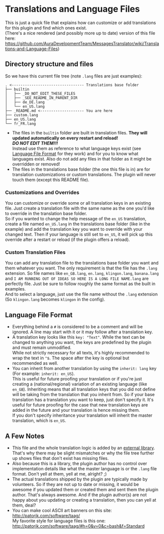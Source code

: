 # Translations and Language Files

This is just a quick file that explains how can customize or add translations for this plugin and find which ones exist.  
(There's a nice rendered (and possibly more up to date) version of this file here:
https://github.com/AuraDevelopmentTeam/MessagesTranslator/wiki/Translations-and-Language-Files)

## Directory structure and files

So we have this current file tree (note `.lang` files are just examples):

```
. <--------------------------------- Translations base folder
├── builtin
│   ├── _DO_NOT_EDIT_THESE_FILES
│   ├── _SEE_README_IN_PARENT_DIR
│   ├── de_DE.lang
│   └── en_US.lang
├── _README.md <-------------------- You are here
├── custom.lang
├── en_US.lang
└── fr_FR.lang
```

- The files in the `builtin` folder are built in translation files. **They will updated automatically on every restart and reload!**  
  ***DO NOT EDIT THEM!!!***  
  Instead use them as reference to what language keys exist (see [Language File Format](#language-file-format) for they work) and for you to know what languages
  exist. Also do not add any files in that folder as it might be overridden or removed!
- The files in the translations base folder (the one this file is in) are for translation customizations or custom translations. The plugin will never touch
  them (except this README file).

### Customizations and Overrides

You can customize or override some or all translation keys in an existing file. Just create a translation file with the same name as the one you'd like to
override in the translation base folder.  
So if you wanted to change the help message of the `en_US` translation, create a file named `en_US.lang` in the translations base folder (like in the example)
and add the translation key you want to override with your changed text. Then if your language is still set to `en_US`, it will pick up this override after a
restart or reload (if the plugin offers a reload).

### Custom Translation Files

You can add any translation file to the translations base folder you want and them whatever you want. The only requirement is that the file has the `.lang`
extension. So file names like `en_GB.lang`, `en.lang`, `klingon.lang`, `banana.lang` and `I AM RUNNING OUT OF IDEAS SO HERE IS A LONG FILE NAME.lang` are
perfectly file. Just be sure to follow roughly the same format as the built in examples.  
And to select a language, just use the file name without the `.lang` extension (So `klingon.lang` becomes `klingon` in the config).

## Language File Format

- Everything behind a `#` is considered to be a comment and will be ignored. A line may start with it or it may follow after a translation key.
- A translation key looks like this `key: "Text"`. While the text can be changed to anything you want, the keys are predefined by the plugin and must remain
  unmodified.  
  While not strictly necessary for all texts, it's highly recommended to wrap the text in `"`s. The space after the key is optional but recommended as well.
- You can inherit from another translation by using the `inherit: lang` key (For example: `inherit: en_US`).  
  This is useful for future proofing your translation or if you're just creating a (national/regional) variation of an existing language (like `en_GB`).
  Inheriting means that all translation keys that you did not define will be taking from the translation that you inherit from. So if your base translation has
  a translation you want to keep, just don't specify it. It's useful for future proofing for the case that new translation keys are added in the future and your
  translation is hence missing them.  
  If you don't specify inheritance your translation will inherit the master translation, which is `en_US`.

## A Few Notes

- This file and the whole translation logic is added by an [external library](https://github.com/AuraDevelopmentTeam/MessagesTranslator). That's why there may
  be slight mismatches or why the file tree further up shows files that don't exist has missing files.
- Also because this is a library, the plugin author has no control over implementation details like what the master language is or the `.lang` file format.
  Don't yell at them, yell at me, alright? ;)
- The actual translations shipped by the plugin are typically made by volunteers. So if they are not up to date or missing, it would be awesome if you updated
  them or created them and sent them the plugin author. That's always awesome. And if the plugin author(s) are not happy about you updating or creating a
  translation, then you can yell at them, deal?
- You can make cool ASCII art banners on this site: http://patorjk.com/software/taag/  
  My favorite style for language files is this one: http://patorjk.com/software/taag/#h=0&v=0&c=bash&f=Standard
